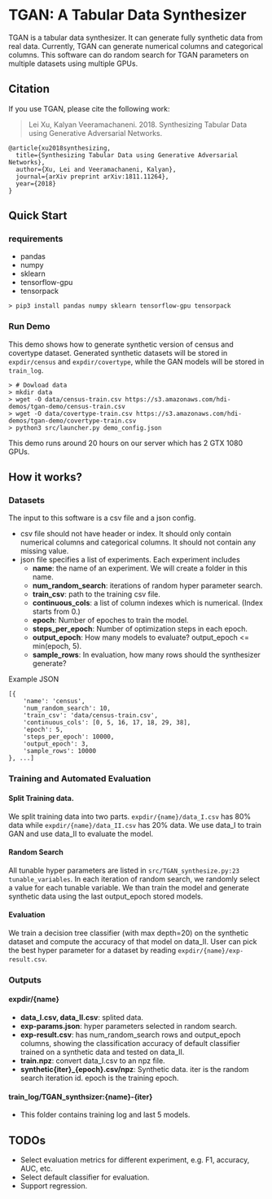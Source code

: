# TGAN: A Tabular Data Synthesizer

TGAN is a tabular data synthesizer. It can generate fully synthetic data from real data. Currently, TGAN can generate numerical columns and categorical columns. This software can do random search for TGAN parameters  on multiple datasets using multiple GPUs. 

## Citation

If you use TGAN, please cite the following work:

> Lei Xu, Kalyan Veeramachaneni. 2018. Synthesizing Tabular Data using Generative Adversarial Networks.

```
@article{xu2018synthesizing,
  title={Synthesizing Tabular Data using Generative Adversarial Networks},
  author={Xu, Lei and Veeramachaneni, Kalyan},
  journal={arXiv preprint arXiv:1811.11264},
  year={2018}
}
```


## Quick Start
### requirements

- pandas
- numpy
- sklearn
- tensorflow-gpu
- tensorpack

```
> pip3 install pandas numpy sklearn tensorflow-gpu tensorpack
```

### Run Demo
This demo shows how to generate synthetic version of census and covertype dataset. Generated synthetic datasets will be stored in `expdir/census` and `expdir/covertype`, while the GAN models will be stored in `train_log`. 

```
> # Dowload data
> mkdir data
> wget -O data/census-train.csv https://s3.amazonaws.com/hdi-demos/tgan-demo/census-train.csv
> wget -O data/covertype-train.csv https://s3.amazonaws.com/hdi-demos/tgan-demo/covertype-train.csv
> python3 src/launcher.py demo_config.json
```

This demo runs around 20 hours on our server which has 2 GTX 1080 GPUs. 

## How it works?
### Datasets
The input to this software is a csv file and a json config. 

- csv file should not have header or index. It should only contain numerical columns and categorical columns.  It should not contain any missing value. 
- json file specifies a list of experiments. Each experiment includes
	- **name**: the name of an experiment. We will create a folder in this name. 
	- **num\_random\_search**: iterations of random hyper parameter search. 
	- **train\_csv**: path to the training csv file. 
	- **continuous\_cols**: a list of column indexes which is numerical. (Index starts from 0.)
	- **epoch**: Number of epoches to train the model.
	- **steps\_per\_epoch**: Number of optimization steps in each epoch. 
	- **output\_epoch**: How many models to evaluate? output\_epoch <= min(epoch, 5). 
	- **sample\_rows**: In evaluation, how many rows should the synthesizer generate? 

Example JSON

```
[{
    'name': 'census',
    'num_random_search': 10,
    'train_csv': 'data/census-train.csv',
    'continuous_cols': [0, 5, 16, 17, 18, 29, 38],
    'epoch': 5,
    'steps_per_epoch': 10000,
    'output_epoch': 3,
    'sample_rows': 10000
}, ...]
```

### Training and Automated Evaluation

#### Split Training data. 
We split training data into two parts. `expdir/{name}/data_I.csv` has 80% data while `expdir/{name}/data_II.csv` has 20% data. We use data\_I to train GAN and use data\_II to evaluate the model. 

#### Random Search
All tunable hyper parameters are listed in `src/TGAN_synthesize.py:23 tunable_variables`. In each iteration of random search, we randomly select a value for each tunable variable. We than train the model and generate synthetic data using the last output_epoch stored models. 

#### Evaluation
We train a decision tree classifier (with max depth=20) on the synthetic dataset and compute the accuracy of that model on data\_II. User can pick the best hyper parameter for a dataset by reading `expdir/{name}/exp-result.csv`. 

### Outputs

#### expdir/{name}
- **data\_I.csv, data\_II.csv**: splited data. 
- **exp-params.json**: hyper parameters selected in random search.
- **exp-result.csv**: has num\_random\_search rows and output\_epoch columns, showing the classification accuracy of default classifier trained on a synthetic data and tested on data\_II. 
- **train.npz**: convert data\_I.csv to an npz file.
- **synthetic{iter}_{epoch}.csv/npz**: Synthetic data. iter is the random search iteration id. epoch is the training epoch. 

#### train\_log/TGAN\_synthsizer:{name}-{iter}
- This folder contains training log and last 5 models. 

## TODOs
- Select evaluation metrics for different experiment, e.g. F1, accuracy, AUC, etc. 
- Select default classifier for evaluation. 
- Support regression. 
